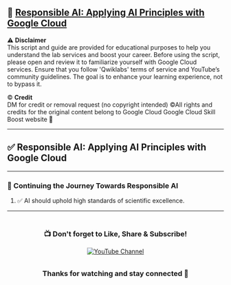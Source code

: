 ## 📘 [Responsible AI: Applying AI Principles with Google Cloud](https://www.cloudskillsboost.google/course_templates/388)

⚠️ **Disclaimer**  
This script and guide are provided for educational purposes to help you understand the lab services and boost your career. Before using the script, please open and review it to familiarize yourself with Google Cloud services. Ensure that you follow 'Qwiklabs' terms of service and YouTube’s community guidelines. The goal is to enhance your learning experience, not to bypass it.

© **Credit**  
DM for credit or removal request (no copyright intended) ©All rights and credits for the original content belong to Google Cloud Google Cloud Skill Boost website 🙏

---

## ✅ Responsible AI: Applying AI Principles with Google Cloud

---

### 📗 Continuing the Journey Towards Responsible AI

1. ✅ AI should uphold high standards of scientific excellence.

---

<div align="center" style="padding: 5px;"> 
  <h3>📺 Don't forget to Like, Share & Subscribe!</h3>  
  <a href="https://www.youtube.com/@ArcadeGenius-z1"> 
    <img src="https://img.shields.io/badge/YouTube-Arcade%20Genius-FF0000?style=for-the-badge&logo=youtube&logoColor=white" alt="YouTube Channel"> 
  </a> 
</div>

<div align="center" style="padding: 5px;"> 
  <h3>Thanks for watching and stay connected 🙂</h3> 
</div>
